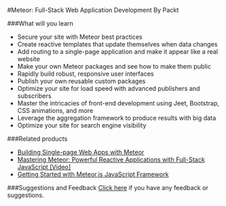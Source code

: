 #Meteor: Full-Stack Web Application Development
By Packt


###What will you learn

* Secure your site with Meteor best practices
* Create reactive templates that update themselves when data changes
* Add routing to a single-page application and make it appear like a real website
* Make your own Meteor packages and see how to make them public
* Rapidly build robust, responsive user interfaces
* Publish your own reusable custom packages
* Optimize your site for load speed with advanced publishers and subscribers
* Master the intricacies of front-end development using Jeet, Bootstrap, CSS animations, and more
* Leverage the aggregation framework to produce results with big data
* Optimize your site for search engine visibility


###Related products

* [Building Single-page Web Apps with Meteor](https://www.packtpub.com/web-development/building-single-page-web-apps-meteor?utm_source=github&utm_medium=repository&utm_campaign=9781783988129)
* [Mastering Meteor: Powerful Reactive Applications with Full-Stack JavaScript [Video]](https://www.packtpub.com/web-development/mastering-meteor-powerful-reactive-applications-full-stack-javascript-video?utm_source=github&utm_medium=repository&utm_campaign=9781783552580)
* [Getting Started with Meteor.js JavaScript Framework](https://www.packtpub.com/web-development/getting-started-meteorjs-javascript-framework?utm_source=github&utm_medium=repository&utm_campaign=9781782160823)


###Suggestions and Feedback
 [Click here](https://docs.google.com/forms/d/e/1FAIpQLSe5qwunkGf6PUvzPirPDtuy1Du5Rlzew23UBp2S-P3wB-GcwQ/viewform) if you have any feedback or suggestions.